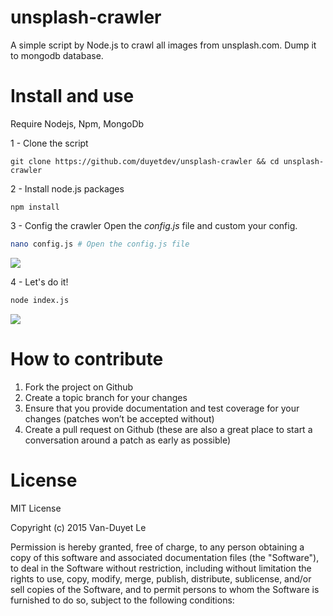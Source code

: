 # unsplash-crawler

A simple script by Node.js to crawl all images from unsplash.com. Dump it to mongodb database.

# Install and use

Require Nodejs, Npm, MongoDb

1 - Clone the script 
````
git clone https://github.com/duyetdev/unsplash-crawler && cd unsplash-crawler
````

2 - Install node.js packages
````
npm install
````

3 - Config the crawler
Open the *config.js* file and custom your config.
````sh
nano config.js # Open the config.js file 
````

<img src="http://i.imgur.com/b9jZtYi.png" />

4 - Let's do it!
````sh
node index.js
````

<img src="http://i.imgur.com/R3vX2D3.png" />


# How to contribute

1. Fork the project on Github
2. Create a topic branch for your changes
3. Ensure that you provide documentation and test coverage for your changes (patches won’t be accepted without)
4. Create a pull request on Github (these are also a great place to start a conversation around a patch as early as possible)

# License
MIT License

Copyright (c) 2015 Van-Duyet Le

Permission is hereby granted, free of charge, to any person obtaining a copy of this software and associated documentation files (the "Software"), to deal in the Software without restriction, including without limitation the rights to use, copy, modify, merge, publish, distribute, sublicense, and/or sell copies of the Software, and to permit persons to whom the Software is furnished to do so, subject to the following conditions:
